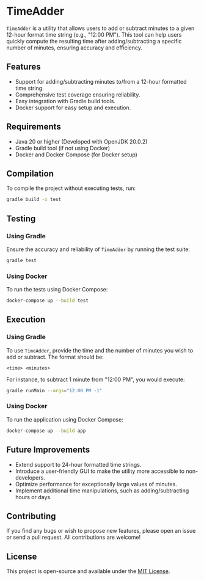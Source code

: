 # TimeAdder

`TimeAdder` is a utility that allows users to add or subtract minutes to a given 12-hour format time string (e.g., "12:00 PM"). This tool can help users quickly compute the resulting time after adding/subtracting a specific number of minutes, ensuring accuracy and efficiency.

## Features

- Support for adding/subtracting minutes to/from a 12-hour formatted time string.
- Comprehensive test coverage ensuring reliability.
- Easy integration with Gradle build tools.
- Docker support for easy setup and execution.

## Requirements

- Java 20 or higher (Developed with OpenJDK 20.0.2)
- Gradle build tool (if not using Docker)
- Docker and Docker Compose (for Docker setup)

## Compilation

To compile the project without executing tests, run:

```bash
gradle build -x test
```

## Testing

### Using Gradle

Ensure the accuracy and reliability of `TimeAdder` by running the test suite:

```bash
gradle test
```

### Using Docker

To run the tests using Docker Compose:

```bash
docker-compose up --build test
```

## Execution

### Using Gradle

To use `TimeAdder`, provide the time and the number of minutes you wish to add or subtract. The format should be:

```
<time> <minutes>
```

For instance, to subtract 1 minute from "12:00 PM", you would execute:

```bash
gradle runMain --args="12:00 PM -1"
```

### Using Docker

To run the application using Docker Compose:

```bash
docker-compose up --build app
```

## Future Improvements

- Extend support to 24-hour formatted time strings.
- Introduce a user-friendly GUI to make the utility more accessible to non-developers.
- Optimize performance for exceptionally large values of minutes.
- Implement additional time manipulations, such as adding/subtracting hours or days.

## Contributing

If you find any bugs or wish to propose new features, please open an issue or send a pull request. All contributions are welcome!

## License

This project is open-source and available under the [MIT License](LICENSE).